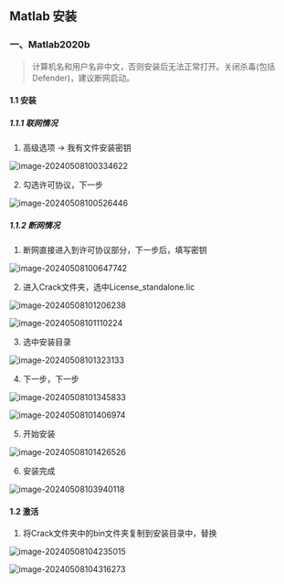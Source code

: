 ## Matlab 安装

### 一、Matlab2020b

> 计算机名和用户名非中文，否则安装后无法正常打开。关闭杀毒(包括Defender)，建议断网启动。

#### 1.1 安装

##### 1.1.1 联网情况

1. 高级选项 → 我有文件安装密钥

![image-20240508100334622](https://typora-picture-zhao.oss-cn-beijing.aliyuncs.com/Typora/image-20240508100334622.png)

2. 勾选许可协议，下一步

![image-20240508100526446](https://typora-picture-zhao.oss-cn-beijing.aliyuncs.com/Typora/image-20240508100526446.png)



##### 1.1.2 断网情况

1. 断网直接进入到许可协议部分，下一步后，填写密钥

![image-20240508100647742](https://typora-picture-zhao.oss-cn-beijing.aliyuncs.com/Typora/image-20240508100647742.png)

2. 进入Crack文件夹，选中License_standalone.lic

![image-20240508101206238](https://typora-picture-zhao.oss-cn-beijing.aliyuncs.com/Typora/image-20240508101206238.png)

![image-20240508101110224](https://typora-picture-zhao.oss-cn-beijing.aliyuncs.com/Typora/image-20240508101110224.png)

3. 选中安装目录

![image-20240508101323133](https://typora-picture-zhao.oss-cn-beijing.aliyuncs.com/Typora/image-20240508101323133.png)

4. 下一步，下一步

![image-20240508101345833](https://typora-picture-zhao.oss-cn-beijing.aliyuncs.com/Typora/image-20240508101345833.png)

![image-20240508101406974](https://typora-picture-zhao.oss-cn-beijing.aliyuncs.com/Typora/image-20240508101406974.png)

5. 开始安装

![image-20240508101426526](https://typora-picture-zhao.oss-cn-beijing.aliyuncs.com/Typora/image-20240508101426526.png)

6. 安装完成

![image-20240508103940118](https://typora-picture-zhao.oss-cn-beijing.aliyuncs.com/Typora/image-20240508103940118.png)





#### 1.2 激活

1. 将Crack文件夹中的bin文件夹复制到安装目录中，替换

![image-20240508104235015](https://typora-picture-zhao.oss-cn-beijing.aliyuncs.com/Typora/image-20240508104235015.png)

![image-20240508104316273](https://typora-picture-zhao.oss-cn-beijing.aliyuncs.com/Typora/image-20240508104316273.png)